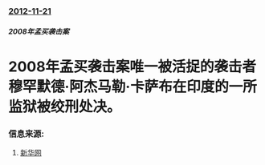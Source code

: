 ### [2012-11-21](/zh/news/2012/11/21/index.md)

##### 2008年孟买袭击案
# 2008年孟买袭击案唯一被活捉的袭击者穆罕默德·阿杰马勒·卡萨布在印度的一所监狱被绞刑处决。




### 信息来源:

1. [新华网](http://news.xinhuanet.com/yzyd/world/20121122/c_113756442.htm)

